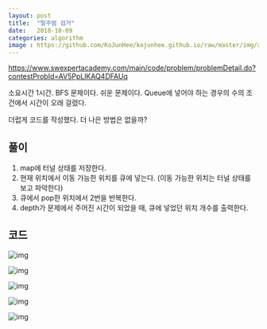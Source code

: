 ```yaml
---
layout: post
title:  "탈주범 검거"
date:   2018-10-09
categories: algorithm
image : https://github.com/KoJunHee/kojunhee.github.io/raw/master/img/algorithm.png
---
```


<https://www.swexpertacademy.com/main/code/problem/problemDetail.do?contestProbId=AV5PpLlKAQ4DFAUq>

소요시간 1시간. BFS 문제이다. 쉬운 문제이다. Queue에 넣어야 하는 경우의 수의 조건에서 시간이 오래 걸렸다.

더럽게 코드를 작성했다. 더 나은 방법은 없을까?

## 풀이

1. map에 터널 상태를 저장한다.
2. 현재 위치에서 이동 가능한 위치를 큐에 넣는다. (이동 가능한 위치는 터널 상태를 보고 파악한다)
3. 큐에서 pop한 위치에서 2번을 반복한다.
4. depth가 문제에서 주어진 시간이 되었을 때, 큐에 넣었던 위치 개수를 출력한다.

## 코드

![img](https://github.com/KoJunHee/kojunhee.github.io/raw/master/img/tennel01.png)

![img](https://github.com/KoJunHee/kojunhee.github.io/raw/master/img/tennel02.png)

![img](https://github.com/KoJunHee/kojunhee.github.io/raw/master/img/tennel03.png)

![img](https://github.com/KoJunHee/kojunhee.github.io/raw/master/img/tennel04.png)

![img](https://github.com/KoJunHee/kojunhee.github.io/raw/master/img/tennel05.png)

### 



